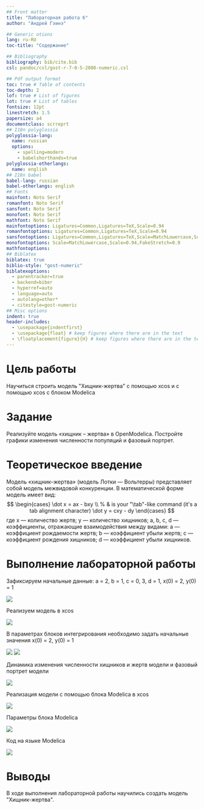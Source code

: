 ```yaml
---
## Front matter
title: "Лабораторная работа 6"
author: "Андрей Гэинэ"

## Generic otions
lang: ru-RU
toc-title: "Содержание"

## Bibliography
bibliography: bib/cite.bib
csl: pandoc/csl/gost-r-7-0-5-2008-numeric.csl

## Pdf output format
toc: true # Table of contents
toc-depth: 2
lof: true # List of figures
lot: true # List of tables
fontsize: 12pt
linestretch: 1.5
papersize: a4
documentclass: scrreprt
## I18n polyglossia
polyglossia-lang:
  name: russian
  options:
	- spelling=modern
	- babelshorthands=true
polyglossia-otherlangs:
  name: english
## I18n babel
babel-lang: russian
babel-otherlangs: english
## Fonts
mainfont: Noto Serif
romanfont: Noto Serif
sansfont: Noto Serif
monofont: Noto Serif
mathfont: Noto Serif
mainfontoptions: Ligatures=Common,Ligatures=TeX,Scale=0.94
romanfontoptions: Ligatures=Common,Ligatures=TeX,Scale=0.94
sansfontoptions: Ligatures=Common,Ligatures=TeX,Scale=MatchLowercase,Scale=0.94
monofontoptions: Scale=MatchLowercase,Scale=0.94,FakeStretch=0.9
mathfontoptions:
## Biblatex
biblatex: true
biblio-style: "gost-numeric"
biblatexoptions:
  - parentracker=true
  - backend=biber
  - hyperref=auto
  - language=auto
  - autolang=other*
  - citestyle=gost-numeric
## Misc options
indent: true
header-includes:
  - \usepackage{indentfirst}
  - \usepackage{float} # keep figures where there are in the text
  - \floatplacement{figure}{H} # keep figures where there are in the text
---
```


# Цель работы

Научиться строить модель "Хищник-жертва" с помощью xcos и c помощью xcos с блоком Modelica

# Задание

Реализуйте модель «хищник – жертва» в OpenModelica. Постройте
графики изменения численности популяций и фазовый портрет.

# Теоретическое введение

Модель «хищник–жертва» (модель Лотки — Вольтерры) представляет собой модель
межвидовой конкуренции. В математической
форме модель имеет вид:
$$
\begin{cases}
    \dot x = ax - bxy \\ % & is your "\tab"-like command (it's a tab alignment character)
    \dot y = cxy - dy
\end{cases}
$$
где x — количество жертв; y — количество хищников; a, b, c, d — коэффициенты, отражающие взаимодействия между видами: a — коэффициент рождаемости
жертв; b — коэффициент убыли жертв; c — коэффициент рождения хищников; d —
коэффициент убыли хищников.

# Выполнение лабораторной работы

Зафиксируем начальные данные: a = 2, b = 1, c = 0, 3, d = 1, x(0) = 2, y(0) = 1

![](image/1.png)

Реализуем модель в xcos

![](image/4.png)

В параметрах блоков интегрирования необходимо задать начальные значения x(0) = 2, y(0) = 1

![](image/2.png)
![](image/3.png)

Динамика изменения численности хищников и жертв модели и фазовый портрет модели

![](image/5.png)

Реализация модели с помощью блока Modelica в xcos

![](image/8.png)

Параметры блока Modelica

![](image/6.png)

Код на языке Modelica

![](image/7.png)

# Выводы

В ходе выполнения лабораторной работы научились создать модель "Хищник-жертва".
